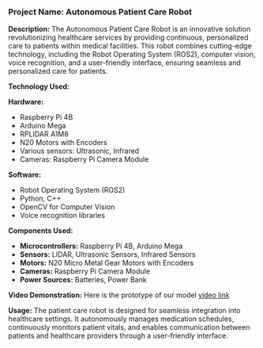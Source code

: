 ### Project Name: Autonomous Patient Care Robot

**Description:** 
The Autonomous Patient Care Robot is an innovative solution revolutionizing healthcare services by providing continuous, personalized care to patients within medical facilities. This robot combines cutting-edge technology, including the Robot Operating System (ROS2), computer vision, voice recognition, and a user-friendly interface, ensuring seamless and personalized care for patients.

**Technology Used:** 

**Hardware:**
- Raspberry Pi 4B
- Arduino Mega
- RPLIDAR A1M8
- N20 Motors with Encoders
- Various sensors: Ultrasonic, Infrared
- Cameras: Raspberry Pi Camera Module

**Software:**
- Robot Operating System (ROS2)
- Python, C++
- OpenCV for Computer Vision
- Voice recognition libraries

**Components Used:** 
- **Microcontrollers:** Raspberry Pi 4B, Arduino Mega
- **Sensors:** LIDAR, Ultrasonic Sensors, Infrared Sensors
- **Motors:** N20 Micro Metal Gear Motors with Encoders
- **Cameras:** Raspberry Pi Camera Module
- **Power Sources:** Batteries, Power Bank

**Video Demonstration:** 
Here is the prototype of our model [video link](https://youtu.be/6Nv3aHWfnFs)

**Usage:** 
The patient care robot is designed for seamless integration into healthcare settings. It autonomously manages medication schedules, continuously monitors patient vitals, and enables communication between patients and healthcare providers through a user-friendly interface.
